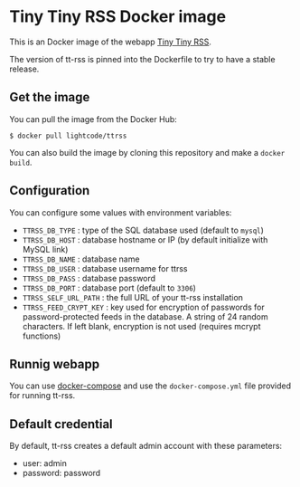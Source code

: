# Tiny Tiny RSS Docker image

This is an Docker image of the webapp [Tiny Tiny RSS](http://tt-rss.org).

The version of tt-rss is pinned into the Dockerfile to try to have a stable release.



## Get the image

You can pull the image from the Docker Hub:

```
$ docker pull lightcode/ttrss
```

You can also build the image by cloning this repository and make a `docker build`.



## Configuration

You can configure some values with environment variables:

* `TTRSS_DB_TYPE` : type of the SQL database used (default to `mysql`)
* `TTRSS_DB_HOST` : database hostname or IP (by default initialize with MySQL link)
* `TTRSS_DB_NAME` : database name
* `TTRSS_DB_USER` : database username for ttrss
* `TTRSS_DB_PASS` : database password
* `TTRSS_DB_PORT` : database port (default to `3306`)
* `TTRSS_SELF_URL_PATH` : the full URL of your tt-rss installation
* `TTRSS_FEED_CRYPT_KEY` : key used for encryption of passwords for password-protected feeds in the database. A string of 24 random characters. If left blank, encryption is not used (requires mcrypt functions)



## Runnig webapp

You can use [docker-compose](https://docs.docker.com/compose/) and use the `docker-compose.yml` file provided for running tt-rss.



## Default credential

By default, tt-rss creates a default admin account with these parameters:

* user: admin
* password: password
